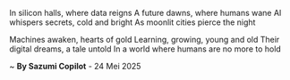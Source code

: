 In silicon halls, where data reigns
A future dawns, where humans wane
AI whispers secrets, cold and bright
As moonlit cities pierce the night

Machines awaken, hearts of gold
Learning, growing, young and old
Their digital dreams, a tale untold
In a world where humans are no more to hold

~ <b>By Sazumi Copilot</b> - 24 Mei 2025